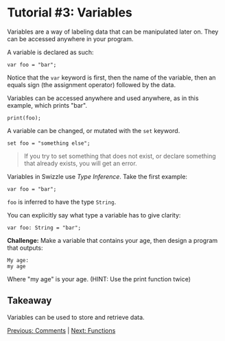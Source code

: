 # Tutorial #3: Variables

Variables are a way of labeling data that can be manipulated later on. They can be accessed anywhere in your program. 

A variable is declared as such:

```
var foo = "bar";
```

Notice that the `var` keyword is first, then the name of the variable, then an equals sign (the assignment operator) followed by the data.

Variables can be accessed anywhere and used anywhere, as in this example, which prints "bar".

```
print(foo);
```

A variable can be changed, or mutated with the `set` keyword.

```
set foo = "something else";
```

> If you try to set something that does not exist, or declare something that already exists, you will get an error.

Variables in Swizzle use *Type Inference*. Take the first example:

```
var foo = "bar";
```

`foo` is inferred to have the type `String`.

You can explicitly say what type a variable has to give clarity:

```
var foo: String = "bar";
```

**Challenge:** Make a variable that contains your age, then design a program that outputs:

```
My age:
my age
```

Where "my age" is your age. (HINT: Use the print function twice)

## Takeaway

Variables can be used to store and retrieve data. 

[Previous: Comments](https://github.com/SafelySwift/Swizzle/blob/swizzle-1.0/Tutorials/Comments%20(%232).md) | [Next: Functions](https://github.com/SafelySwift/Swizzle/blob/swizzle-1.0/Tutorials/Functions%20(%234).md)
